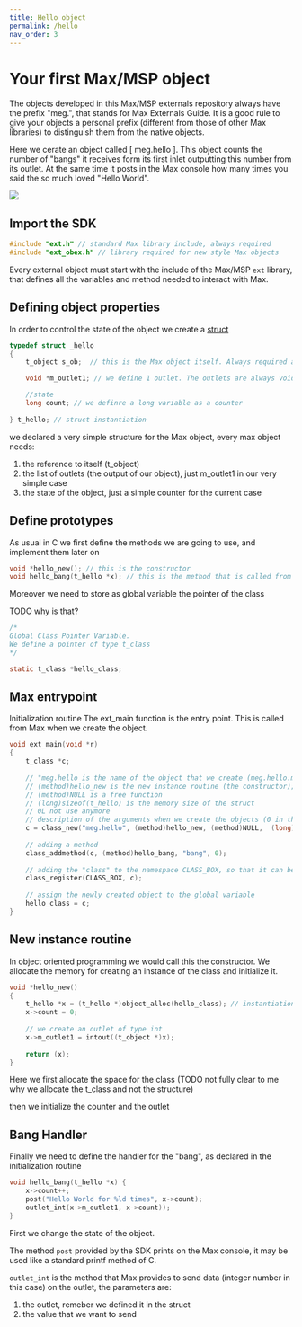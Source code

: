 ```yaml
---
title: Hello object
permalink: /hello
nav_order: 3
---
```


# Your first Max/MSP object

The objects developed in this Max/MSP externals repository always have the prefix "meg.", that stands for Max Externals Guide. It is a good rule to give your objects a personal prefix (different from those of other Max libraries) to distinguish them from the native objects.

Here we cerate an object called [ meg.hello ]. This object counts the number of "bangs" it receives form its first inlet outputting this number from its outlet. At the same time it posts in the Max console how many times you said the so much loved "Hello World".  

![](https://raw.githubusercontent.com/max-externals/site/main/media/meg.hello_video.gif)


## Import the SDK

```c
#include "ext.h" // standard Max library include, always required
#include "ext_obex.h" // library required for new style Max objects
```

Every external object must start with the include of the Max/MSP `ext` library, that defines all the variables and method needed to interact with Max.

## Defining object properties

In order to control the state of the object we create a [struct](https://en.wikipedia.org/wiki/Struct_(C_programming_language))

```c
typedef struct _hello
{
    t_object s_ob;  // this is the Max object itself. Always required and must be always first

    void *m_outlet1; // we define 1 outlet. The outlets are always void pointers

    //state
    long count; // we definre a long variable as a counter
    
} t_hello; // struct instantiation
```

we declared a very simple structure for the Max object, every max object needs:
1. the reference to itself (t_object)
1. the list of outlets (the output of our object), just m_outlet1 in our very simple case
1. the state of the object, just a simple counter for the current case

## Define prototypes

As usual in C we first define the methods we are going to use, and implement them later on

```c
void *hello_new(); // this is the constructor
void hello_bang(t_hello *x); // this is the method that is called from Max with the "bang" message
```

Moreover we need to store as global variable the pointer of the class

TODO why is that?

```c
/* 
Global Class Pointer Variable.
We define a pointer of type t_class
*/

static t_class *hello_class;

```

## Max entrypoint

Initialization routine
The ext_main function is the entry point. This is called from Max when we create the object.

```c
void ext_main(void *r)
{
    t_class *c;
    
    // "meg.hello is the name of the object that we create (meg.hello.mxo)
    // (method)hello_new is the new instance routine (the constructor); 
    // (method)NULL is a free function
    // (long)sizeof(t_hello) is the memory size of the struct
    // 0L not use anymore
    // description of the arguments when we create the objects (0 in this case)
    c = class_new("meg.hello", (method)hello_new, (method)NULL,  (long)sizeof(t_hello), 0L , 0);
    
    // adding a method
    class_addmethod(c, (method)hello_bang, "bang", 0);
    
    // adding the "class" to the namespace CLASS_BOX, so that it can be found from Max
    class_register(CLASS_BOX, c);
    
    // assign the newly created object to the global variable
    hello_class = c;
}
```


## New instance routine

In object oriented programming we would call this the constructor.
We allocate the memory for creating an instance of the class and initialize it.

```c
void *hello_new()
{
    t_hello *x = (t_hello *)object_alloc(hello_class); // instantiation of the object
    x->count = 0;
    
    // we create an outlet of type int
    x->m_outlet1 = intout((t_object *)x);
    
    return (x);
}
```

Here we first allocate the space for the class (TODO not fully clear to me why we allocate the t_class and not the structure)

then we initialize the counter and the outlet


## Bang Handler

Finally we need to define the handler for the "bang", as declared in the initialization routine

```c
void hello_bang(t_hello *x) {
    x->count++;
    post("Hello World for %ld times", x->count);
    outlet_int(x->m_outlet1, x->count));
}
```
First we change the state of the object.

The method `post` provided by the SDK prints on the Max console, it may be used like a standard printf method of C.

`outlet_int` is the method that Max provides to send data (integer number in this case) on the outlet, the parameters are:
1. the outlet, remeber we defined it in the struct
1. the value that we want to send


